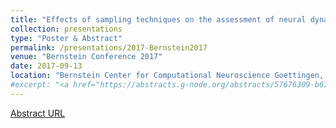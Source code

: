 ```yaml
---
title: "Effects of sampling techniques on the assessment of neural dynamics"
collection: presentations
type: "Poster & Abstract"
permalink: /presentations/2017-Bernstein2017
venue: "Bernstein Conference 2017"
date: 2017-09-13
location: "Bernstein Center for Computational Neuroscience Goettingen, Goettingen, DE"
#excerpt: "<a href="https://abstracts.g-node.org/abstracts/57676309-b674-42a6-9372-49926d2e3706">Event URL</a>"
---
```


[Abstract URL](https://abstracts.g-node.org/abstracts/57676309-b674-42a6-9372-49926d2e3706)
